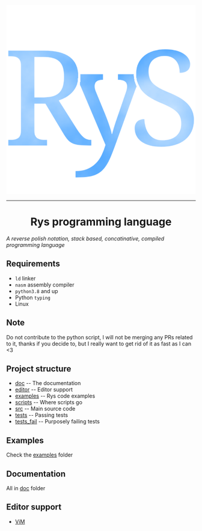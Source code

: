 <p align="center">
    <img src="logo/rys.png" alt="rys logo"/>
</p>

---

<h1 align="center">Rys programming language</h1>

<i align="center">
A reverse polish notation, stack based, concatinative, compiled programming language
</i>

## Requirements

-   `ld` linker
-   `nasm` assembly compiler
-   `python3.8` and up
-   Python `typing`
-   Linux

## Note

Do not contribute to the python script, I will not be merging
any PRs related to it, thanks if you decide to, but I really
want to get rid of it as fast as I can <3

## Project structure

-   [doc](/doc) -- The documentation
-   [editor](/editor) -- Editor support
-   [examples](/examples) -- Rys code examples
-   [scripts](/scrips) -- Where scripts go
-   [src](/src) -- Main source code
-   [tests](/tests) -- Passing tests
-   [tests_fail](/tests_fail) -- Purposely failing tests

## Examples

Check the [examples](/examples) folder

## Documentation

All in [doc](/doc) folder

## Editor support

-   [ViM](/editor/rys.vim)
